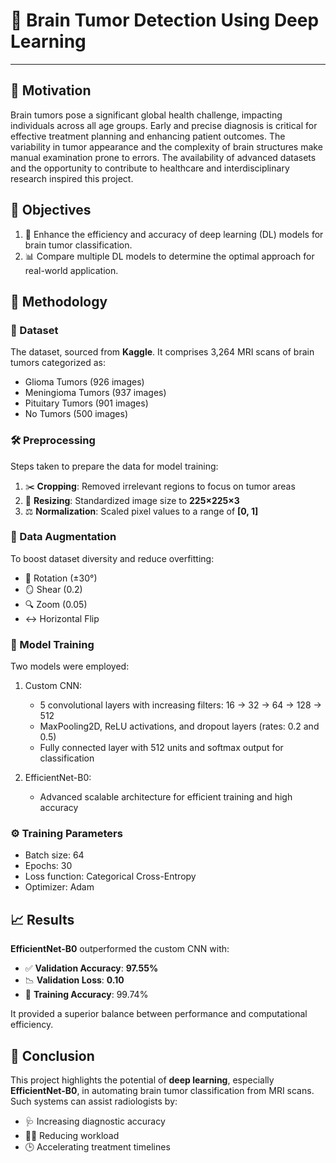 # 🧠 Brain Tumor Detection Using Deep Learning

---

## 🎯 Motivation

Brain tumors pose a significant global health challenge, impacting individuals across all age groups. Early and precise diagnosis is critical for effective treatment planning and enhancing patient outcomes. The variability in tumor appearance and the complexity of brain structures make manual examination prone to errors. The availability of advanced datasets and the opportunity to contribute to healthcare and interdisciplinary research inspired this project.

## 🎯 Objectives

1. 🚀 Enhance the efficiency and accuracy of deep learning (DL) models for brain tumor classification.
2. 📊 Compare multiple DL models to determine the optimal approach for real-world application.

## 🧪 Methodology

### 📁 Dataset
The dataset, sourced from **Kaggle**. It comprises 3,264 MRI scans of brain tumors categorized as:
- Glioma Tumors (926 images)
- Meningioma Tumors (937 images)
- Pituitary Tumors (901 images)
- No Tumors (500 images)

### 🛠️ Preprocessing
Steps taken to prepare the data for model training:
1. ✂️ **Cropping**: Removed irrelevant regions to focus on tumor areas
2. 📏 **Resizing**: Standardized image size to **225×225×3**
3. ⚖️ **Normalization**: Scaled pixel values to a range of **\[0, 1]**

### 🔄 Data Augmentation
To boost dataset diversity and reduce overfitting:
* 🔄 Rotation (±30°)
* 🪞 Shear (0.2)
* 🔍 Zoom (0.05)
* ↔️ Horizontal Flip

### 🤖 Model Training
Two models were employed:
1.	Custom CNN: 
    - 5 convolutional layers with increasing filters: 16 → 32 → 64 → 128 → 512
    - MaxPooling2D, ReLU activations, and dropout layers (rates: 0.2 and 0.5)
    - Fully connected layer with 512 units and softmax output for classification

2.	EfficientNet-B0: 
    - Advanced scalable architecture for efficient training and high accuracy

### ⚙️ Training Parameters
- Batch size: 64
- Epochs: 30
- Loss function: Categorical Cross-Entropy
- Optimizer: Adam

## 📈 Results

**EfficientNet-B0** outperformed the custom CNN with:

* ✅ **Validation Accuracy**: **97.55%**
* 📉 **Validation Loss**: **0.10**
* 🧪 **Training Accuracy**: 99.74%

It provided a superior balance between performance and computational efficiency.

## 🧾 Conclusion

This project highlights the potential of **deep learning**, especially **EfficientNet-B0**, in automating brain tumor classification from MRI scans. Such systems can assist radiologists by:

* 🩺 Increasing diagnostic accuracy
* 🧑‍⚕️ Reducing workload
* 🕒 Accelerating treatment timelines

